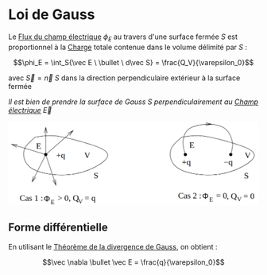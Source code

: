 # Loi de Gauss

Le [Flux du champ électrique](Flux%20du%20champ%20électrique.md) $\phi_E$ au travers d'une surface fermée $S$ est proportionnel à la [Charge](Charge.md) totale contenue dans le volume délimité par $S$ : 

$$\phi_E = \int_S{\vec E \ \bullet \ d\vec S} = \frac{Q_V}{\varepsilon_0}$$

avec $\vec S = \vec n \ S$ dans la direction perpendiculaire extérieur à la surface fermée 

*Il est bien de prendre la surface de Gauss $S$ perpendiculairement au [Champ électrique](Champ%20électrique.md) $\vec E$*

![](attachments/Pasted%20image%2020230712150603.png)

## Forme différentielle

En utilisant le [Théorème de la divergence de Gauss](Théorème%20de%20la%20divergence%20de%20Gauss.md), on obtient :

$$\vec \nabla \bullet \vec E = \frac{q}{\varepsilon_0}$$